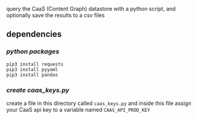 query the CaaS (Content Graph) datastore with a python script, and optionally save the results to a csv files

## dependencies

### *python packages*
```
pip3 install requests
pip3 install pyyaml
pip3 install pandas
```

### *create caas_keys.py*
create a file in this directory called ```caas_keys.py``` and inside this file assign your CaaS api key to a variable named ```CAAS_API_PROD_KEY```

